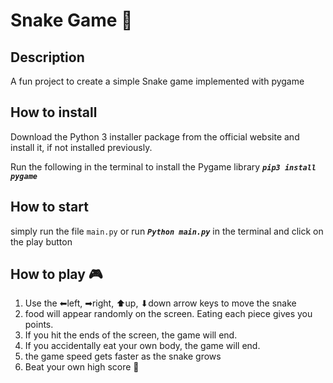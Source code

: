  # Snake Game 🐍

 ## Description 

A fun project to create a simple Snake game implemented with pygame


 ## How to install
Download the Python 3 installer package from the official website and install it, if not installed previously.

Run the following in the terminal to install the Pygame library
**_`pip3 install pygame`_**

 ## How to start
simply run the file `main.py` or run **_`Python main.py`_** in the terminal and 
click on the play button 

 
 ## How to play 🎮 
 1. Use the ⬅left, ➡right,️ ⬆up️, ⬇down ️arrow keys to move the snake
 2. food will appear randomly on the screen. Eating each piece gives you points.
 3. If you hit the ends of the screen, the game will end.
 4. If you accidentally eat your own body, the game will end.
 5. the game speed gets faster as the snake grows
 6. Beat your own high score 🏅

